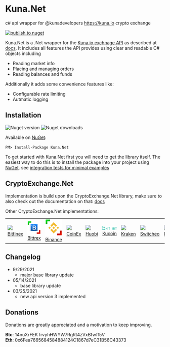 # Kuna.Net
c# api wrapper for @kunadevelopers https://kuna.io crypto exchange

[![publish to nuget](https://github.com/ridicoulous/Kuna.Net/actions/workflows/publish.yml/badge.svg)](https://github.com/ridicoulous/Kuna.Net/actions/workflows/publish.yml)


Kuna.Net is a .Net wrapper for the [Kuna.io exchnage API](https://kuna.io/) as described at [docs](https://docs.kuna.io/docs). It includes all features the API provides using clear and readable C# objects including 
* Reading market info
* Placing and managing orders
* Reading balances and funds

Additionally it adds some convenience features like:
* Configurable rate limiting
* Autmatic logging
## Installation
![Nuget version](https://img.shields.io/nuget/v/Kuna.Net.svg) ![Nuget downloads](https://img.shields.io/nuget/dt/Kuna.Net.svg)

Available on [NuGet](https://www.nuget.org/packages/Kuna.Net/):
```
PM> Install-Package Kuna.Net
```
To get started with Kuna.Net first you will need to get the library itself. The easiest way to do this is to install the package into your project using [NuGet](https://www.nuget.org/packages/Kuna.Net/).
see [integration tests for minimal examples](https://github.com/ridicoulous/Kuna.Net/blob/master/Kuna.Net.Tests/IntegrationTests.cs)

## CryptoExchange.Net
Implementation is build upon the CryptoExchange.Net library, make sure to also check out the documentation on that: [docs](https://github.com/JKorf/CryptoExchange.Net)

Other CryptoExchange.Net implementations:
<table>
<tr>
<td><a href="https://github.com/JKorf/Bitfinex.Net"><img src="https://github.com/JKorf/Bitfinex.Net/blob/master/Bitfinex.Net/Icon/icon.png?raw=true"></a>
<br />
<a href="https://github.com/JKorf/Bitfinex.Net">Bitfinex</a>
</td>
<td><a href="https://github.com/JKorf/Bittrex.Net"><img src="https://github.com/JKorf/Bittrex.Net/blob/master/Bittrex.Net/Icon/icon.png?raw=true"></a>
<br />
<a href="https://github.com/JKorf/Bittrex.Net">Bittrex</a>
</td>
<td><a href="https://github.com/JKorf/Binance.Net"><img src="https://github.com/JKorf/Binance.Net/blob/master/Binance.Net/Icon/icon.png?raw=true"></a>
<br />
<a href="https://github.com/JKorf/Binance.Net">Binance</a>
</td>
<td><a href="https://github.com/JKorf/CoinEx.Net"><img src="https://github.com/JKorf/CoinEx.Net/blob/master/CoinEx.Net/Icon/icon.png?raw=true"></a>
<br />
<a href="https://github.com/JKorf/CoinEx.Net">CoinEx</a>
</td>
<td><a href="https://github.com/JKorf/Huobi.Net"><img src="https://github.com/JKorf/Huobi.Net/blob/master/Huobi.Net/Icon/icon.png?raw=true"></a>
<br />
<a href="https://github.com/JKorf/Huobi.Net">Huobi</a>
</td>
<td><a href="https://github.com/JKorf/Kucoin.Net"><img src="https://github.com/JKorf/Kucoin.Net/blob/master/Kucoin.Net/Icon/icon.png?raw=true"></a>
<br />
<a href="https://github.com/JKorf/Kucoin.Net">Kucoin</a>
</td>
<td><a href="https://github.com/JKorf/Kraken.Net"><img src="https://github.com/JKorf/Kraken.Net/blob/master/Kraken.Net/Icon/icon.png?raw=true"></a>
<br />
<a href="https://github.com/JKorf/Kraken.Net">Kraken</a>
</td>
<td><a href="https://github.com/Zaliro/Switcheo.Net"><img src="https://github.com/Zaliro/Switcheo.Net/blob/master/Resources/switcheo-coin.png?raw=true"></a>
<br />
<a href="https://github.com/Zaliro/Switcheo.Net">Switcheo</a>
</td>
<td><a href="https://github.com/ridicoulous/LiquidQuoine.Net"><img src="https://github.com/ridicoulous/LiquidQuoine.Net/blob/master/Resources/icon.png?raw=true"></a>
<br />
<a href="https://github.com/ridicoulous/LiquidQuoine.Net">Liquid</a>
</td>
<td><a href="https://github.com/burakoner/OKEx.Net"><img src="https://raw.githubusercontent.com/burakoner/OKEx.Net/master/Okex.Net/Icon/icon.png"></a>
<br />
<a href="https://github.com/burakoner/OKEx.Net">OKEx</a>
</td>
<td><a href="https://github.com/d-ugarov/Exante.Net"><img src="https://github.com/d-ugarov/Exante.Net/blob/master/Exante.Net/Icon/icon.png?raw=true"></a>
<br />
<a href="https://github.com/d-ugarov/Exante.Net">Exante</a>
</td>
</tr>
</table>

## Changelog
* 9/29/2021 
    * major base library update
* 05/14/2021 
    * base library update
* 03/25/2021 
    * new api version 3 implemented

## Donations
Donations are greatly appreciated and a motivation to keep improving.

**Btc**:  14nuXrFEKTrvyhHWYW7RgRt4zVxBfwff5V  
**Eth**:  0x6Fea7665684584884124C1867d7eC31B56C43373 
